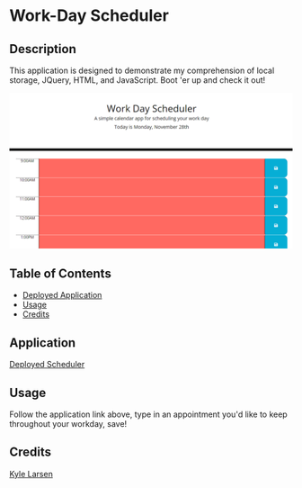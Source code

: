 # Work-Day Scheduler

## Description

This application is designed to demonstrate my comprehension of local storage, JQuery, HTML, and JavaScript. Boot 'er up and check it out!

![image](./assets/images/scheduler.PNG)

## Table of Contents

- [Deployed Application](#application)
- [Usage](#usage)
- [Credits](#credits)

## Application

[Deployed Scheduler]()

## Usage

Follow the application link above, type in an appointment you'd like to keep throughout your workday, save!

## Credits

[Kyle Larsen](https://github.com/kylelarsenlarsen)